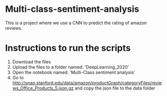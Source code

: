 # Multi-class-sentiment-analysis

This is a project where we use a CNN to predict the rating of amazon reviews.

# Instructions to run the scripts

1. Download the files
2. Upload the files to a folder named: 'DeepLearning_2020'
3. Open the  notebook named: 'Multi-Class sentiment analysis'
4. Go to http://snap.stanford.edu/data/amazon/productGraph/categoryFiles/reviews_Office_Products_5.json.gz and copy the json file to the data folder
